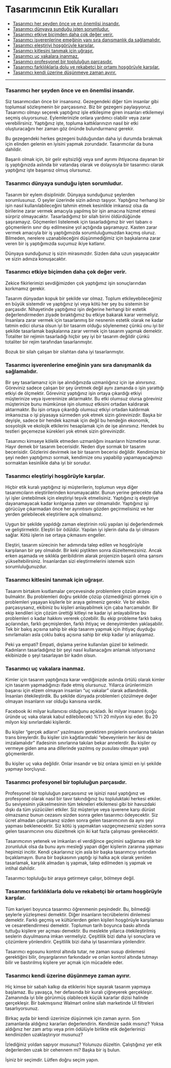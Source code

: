 # Tasarımcının Etik Kuralları

* [Tasarımcı her şeyden önce ve en önemlisi insandır.](#tasarımcı-her-şeyden-önce-ve-en-önemlisi-insandır)
* [Tasarımcı dünyaya sunduğu işten sorumludur.](#tasarımcı-dünyaya-sunduğu-işten-sorumludur)
* [Tasarımcı etkiye biçimden daha çok değer verir.](#tasarımcı-etkiye-biçimden-daha-çok-değer-verir)
* [Tasarımcı işverenlerine emeğinin yanı sıra danışmanlık da sağlamalıdır.](#tasarımcı-işverenlerine-emeğinin-yanı-sıra-danışmanlık-da-sağlamalıdır)
* [Tasarımcı eleştiriyi hoşgörüyle karşılar.](#tasarımcı-eleştiriyi-hoşgörüyle-karşılar)
* [Tasarımcı kitlesini tanımak için uğraşır.](#tasarımcı-kitlesini-tanımak-için-uğraşır)
* [Tasarımcı uç vakalara inanmaz.](#tasarımcı-uç-vakalara-inanmaz)
* [Tasarımcı profesyonel bir topluluğun parçasıdır.](#tasarımcı-profesyonel-bir-topluluğun-parçasıdır)
* [Tasarımcı farklılıklarla dolu ve rekabetçi bir ortamı hoşgörüyle karşılar.](#tasarımcı-farklılıklarla-dolu-ve-rekabetçi-bir-ortamı-hoşgörüyle-karşılar)
* [Tasarımcı kendi üzerine düşünmeye zaman ayırır.](#tasarımcı-kendi-üzerine-düşünmeye-zaman-ayırır)

***

### Tasarımcı her şeyden önce ve en önemlisi insandır.

Siz tasarımcıdan önce bir insansınız. Gezegendeki diğer tüm insanlar gibi toplumsal sözleşmenin bir parçasısınız. Biz bir gezegeni paylaşıyoruz. Tasarımcı olmayı seçerek yaptığınız işle etkileşime giren insanları etkilemeyi seçmiş oluyorsunuz. Eylemlerinizle onlara yardımcı olabilir veya zarar verebilirsiniz. Yaptığınız işte, topluma kattıklarınızın nasıl bir etki oluşturacağını her zaman göz önünde bulundurmanız gerekir.

Bu gezegendeki herkes gezegeni bulduğundan daha iyi durumda bırakmak için elinden gelenin en iyisini yapmak zorundadır. Tasarımcılar da buna dahildir.

Başarılı olmak için, bir gelir eşitsizliği veya sınıf ayrımı ihtiyacına dayanan bir iş yaptığınızda aslında bir vatandaş olarak ve dolayısıyla bir tasarımcı olarak yaptığınız işte başarısız olmuş olursunuz.

### Tasarımcı dünyaya sunduğu işten sorumludur.

Tasarım bir eylem disiplinidir. Dünyaya sunduğunuz şeylerden sorumlusunuz. O şeyler üzerinde sizin adınızı taşıyor. Yaptığınız herhangi bir işin nasıl kullanılabileceğini tahmin etmek kesinlikle imkansız olsa da birilerine zarar vermek amacıyla yapılmış bir işin amacına hizmet etmesi sürpriz olmayacaktır. Tasarladığımız bir silah birini öldürdüğünde şaşıramayız. Göçmenleri listelemek için tasarladığımız bir veri tabanı o göçmenlerin sınır dışı edilmesine yol açtığında şaşıramayız. Kasten zarar vermek amacıyla bir iş yaptığımızda sorumluluğumuzdan kaçmış oluruz. Bilmeden, nerelere uzanabileceğini düşünmediğimiz için başkalarına zarar veren bir iş yaptığımızda suçumuz ikiye katlanır.

Dünyaya sunduğunuz iş sizin mirasınızdır. Sizden daha uzun yaşayacaktır ve sizin adınıza konuşacaktır.

### Tasarımcı etkiye biçimden daha çok değer verir.

Zekice fikirlerimizi sevdiğimizden çok yaptığımız işin sonuçlarından korkmamız gerekir.

Tasarım dünyadan kopuk bir şekilde var olmaz. Toplum etkileyebileceğimiz en büyük sistemdir ve yaptığınız iyi veya kötü her şey bu sistemin bir parçasıdır. Nihayetinde yaptığımız işin değerine herhangi bir estetik değerlendirmeden ziyade bıraktığımız bu etkiye bakarak karar vermeliyiz. İnsanlara zarar vermek için tasarlanmış bir nesnenin estetik olarak ne kadar tatmin edici olursa olsun iyi bir tasarım olduğu söylenemez çünkü onu iyi bir şekilde tasarlamak başkalarına zarar vermek için tasarım yapmak demektir. Totaliter bir rejimin tasarladığı hiçbir şey iyi bir tasarım değildir çünkü totaliter bir rejim tarafından tasarlanmıştır.

Bozuk bir silah çalışan bir silahtan daha iyi tasarlanmıştır.

### Tasarımcı işverenlerine emeğinin yanı sıra danışmanlık da sağlamalıdır.

Bir şey tasarlamanız için işe alındığınızda uzmanlığınız için işe alınırsınız. Göreviniz sadece çalışan bir şey üretmek değil aynı zamanda o işin yarattığı etkiyi de ölçmektir. Göreviniz yaptığınız işin ortaya çıkardığı etkiyi müşterinize veya işvereninize aktarmaktır. Bu etki olumsuz olursa göreviniz müşterinize bunu mümkünse işin olumsuz etkisini ortadan kaldırarak aktarmaktır. Bu işin ortaya çıkardığı olumsuz etkiyi ortadan kaldırmak imkansızsa o işi piyasaya sürmeden yok etmek sizin görevinizdir. Başka bir deyişle, sadece bir hendek kazmak için değil bu hendeğin ekonomik, sosyolojik ve ekolojik etkilerini hesaplamak için de işe alınırsınız. Hendek bu testleri geçemezse kürekleri yok etmek sizin görevinizdir.

Tasarımcı kimseye kölelik etmeden uzmanlığını insanların hizmetine sunar. Hayır demek bir tasarım becerisidir. Neden diye sormak bir tasarım becerisidir. Gözlerini devirmek ise bir tasarım becerisi değildir. Kendimize bir şeyi neden yaptığımızı sormak, kendimize onu yapabilip yapamayacağımızı sormaktan kesinlikle daha iyi bir sorudur.

### Tasarımcı eleştiriyi hoşgörüyle karşılar.

Hiçbir etik kuralı yaptığınız işi müşterilerin, toplumun veya diğer tasarımcıların eleştirilerinden korumayacaktır. Bunun yerine gelecekte daha iyi işler üretebilmek için eleştiriyi teşvik etmelisiniz. Yaptığınız iş eleştiriye dayanamayacak kadar kırılgansa zaten var olmamalıdır. Yaptığınız işi görücüye çıkarmadan önce her ayrıntısını gözden geçirmelisiniz ve her yerden gelebilecek eleştirilere açık olmalısınız.

Uygun bir şekilde yapıldığı zaman eleştirinin rolü yapılan işi değerlendirmek ve geliştirmektir. Eleştiri bir ödüldür. Yapılan iyi işlerin daha da iyi olmasını sağlar. Kötü işlerin ise ortaya çıkmasını engeller.

Eleştiri, tasarım sürecinin her adımında talep edilen ve hoşgörüyle karşılanan bir şey olmalıdır. Bir keki piştikten sonra düzeltemezsiniz. Ancak erken aşamada ve sıklıkla geribildirim alarak projenizin başarılı olma şansını yükseltebilirsiniz. İnsanlardan sizi eleştirmelerini istemek sizin sorumluluğunuzdur.

### Tasarımcı kitlesini tanımak için uğraşır.

Tasarım birtakım kısıtlamalar çerçevesinde problemlere çözüm arayıp bulmaktır. Bu problemleri doğru şekilde çözüp çözmediğinizi görmek için o problemleri yaşayan kişilerle bir araya gelmeniz gerekir. Ve bir ekibin parçasıysanız, ekibiniz bu kişileri anlayabilmek için çaba harcamalıdır. Bir ekip kendileri için çözüm ürettiği kitleyi ne kadar iyi anlayabilirse bu problemleri o kadar hakkını vererek çözebilir. Bu ekip probleme farklı bakış açılarından, farklı geçmişlerden, farklı ihtiyaç ve deneyimlerden yaklaşabilir. Tek bir bakış açısına sahip bir ekip tasarım yapmak için ihtiyaç duyduğu sınırlamaları asla çoklu bakış açısına sahip bir ekip kadar iyi anlayamaz.

Peki ya empati? Empati, dışlama yerine kullanılan güzel bir kelimedir. Kadınların tasarladığınız bir şeyi nasıl kullanacağını anlamak istiyorsanız ekibinizde o şeyi tasarlayan bir kadın olsun.

### Tasarımcı uç vakalara inanmaz.

Kimler için tasarım yaptığınıza karar verdiğinizde aslında örtülü olarak kimler için tasarım yapmadığınızı ifade etmiş olursunuz. Yıllarca ürünlerimizin başarısı için elzem olmayan insanları “uç vakalar” olarak adlandırdık. İnsanları ötekileştirdik. Bu şekilde dünyada problemleri çözülmeye değer olmayan insanların var olduğu kanısına vardık.

Facebook iki milyar kullanıcısı olduğunu açıkladı. İki milyar insanın (çoğu üründe uç vaka olarak kabul edilebilecek) %1’i 20 milyon kişi eder. Bu 20 milyon kişi sınırlardaki kişilerdir.

Bu kişiler “gerçek adların” yazılmasını gerektiren projelerin sınırlarına takılan trans bireylerdir. Bu kişiler izin kağıtlarındaki “ebeveynlerin her ikisi de imzalamalıdır” ifadesinin sınırlarına takılan bekar annelerdir. Bu kişiler oy vermeye giden ama ana dillerinde yazılmış oy pusulası olmayan yaşlı göçmenlerdir.

Bu kişiler uç vaka değildir. Onlar insandır ve biz onlara işimizi en iyi şekilde yapmayı borçluyuz.

### Tasarımcı profesyonel bir topluluğun parçasıdır.

Profesyonel bir topluluğun parçasısınız ve işinizi nasıl yaptığınız ve profesyonel olarak nasıl bir tavır takındığınız bu topluluktaki herkesi etkiler. Su seviyesinin yükselmesinin tüm tekneleri etkilemesi gibi bir havuzdaki dışkı da tüm yüzücüleri etkiler. Siz müşteriye veya işverene karşı dürüst olmazsanız bunun cezasını sizden sonra gelen tasarımcı ödeyecektir. Siz ücret almadan çalışırsanız sizden sonra gelen tasarımcının da aynı şeyi yapması beklenecektir. Siz kötü iş yapmaktan vazgeçmezseniz sizden sonra gelen tasarımcının onu düzeltmek için iki kat fazla çalışması gerekecektir.

Tasarımcının yetenek ve imkanları el verdiğince geçimini sağlaması etik bir zorunluluk olsa da bunu aynı mesleği yapan diğer kişilerin zararına yapması hepimizi incitir. Kendi çıkarlarınız için asla bir başka tasarımcıyı sırtından bıçaklamayın. Buna bir başkasının yaptığı işi halka açık olarak yeniden tasarlamak, karşılık almadan iş yapmak, talep edilmeden iş yapmak ve intihal dahildir.

Tasarımcı topluluğu bir araya getirmeye çalışır, bölmeye değil.

### Tasarımcı farklılıklarla dolu ve rekabetçi bir ortamı hoşgörüyle karşılar.

Tüm kariyeri boyunca tasarımcı öğrenmenin peşindedir. Bu, bilmediği şeylerle yüzleşmesi demektir. Diğer insanların tecrübelerini dinlemesi demektir. Farklı geçmiş ve kültürlerden gelen kişileri hoşgörüyle karşılaması ve cesaretlendirmesi demektir. Toplumun tarih boyunca baskı altında tuttuğu kişilere yer açması demektir. Bu meslekte yıllarca ötekileştirilmiş seslerin duyulmasına imkan vermeliyiz. Çeşitlilik bizi daha iyi sonuçlara ve çözümlere yönlendirir. Çeşitlilik bizi daha iyi tasarımlara yönlendirir.

Tasarımcı egosunu kontrol altında tutar, ne zaman susup dinlemesi gerektiğini bilir, önyargılarının farkındadır ve onları kontrol altında tutmayı bilir ve bastırılmış kişilere yer açmak için mücadele eder.

### Tasarımcı kendi üzerine düşünmeye zaman ayırır.

Hiç kimse bir sabah kalkıp da etiklerini hiçe sayarak tasarım yapmaya başlamaz. Bu yavaşça, her defasında bir kuralı çiğneyerek gerçekleşir. Zamanında iyi bile görünmüş olabilecek küçük kararlar dizisi halinde gerçekleşir. Bir bakmışsınız Walmart online silah marketinde UI filtreleri tasarlıyorsunuz.

Birkaç ayda bir kendi üzerinize düşünmek için zaman ayırın. Son zamanlarda aldığınız kararları değerlendirin. Kendinize sadık mısınız? Yoksa aldığınız her zam artışı veya prim ödülüyle birlikte etik değerlerinizi kendinizden uzaklaştırıyor musunuz?

İzlediğiniz yoldan sapıyor musunuz? Yolunuzu düzeltin. Çalıştığınız yer etik değerlerden uzak bir cehennem mi? Başka bir iş bulun.

İşiniz bir seçimdir. Lütfen doğru seçim yapın.
